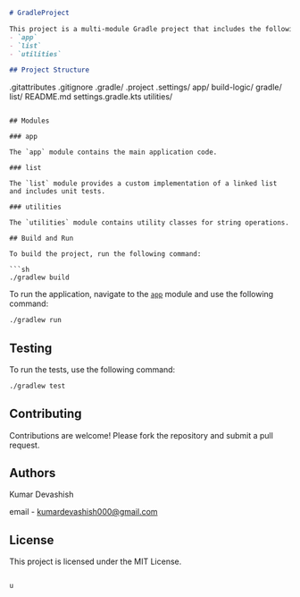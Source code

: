 ```markdown
# GradleProject

This project is a multi-module Gradle project that includes the following modules:
- `app`
- `list`
- `utilities`

## Project Structure

```
.gitattributes
.gitignore
.gradle/
.project
.settings/
app/
build-logic/
gradle/
list/
README.md
settings.gradle.kts
utilities/
```

## Modules

### app

The `app` module contains the main application code.

### list

The `list` module provides a custom implementation of a linked list and includes unit tests.

### utilities

The `utilities` module contains utility classes for string operations.

## Build and Run

To build the project, run the following command:

```sh
./gradlew build
```

To run the application, navigate to the [`app`](command:_github.copilot.openRelativePath?%5B%7B%22scheme%22%3A%22file%22%2C%22authority%22%3A%22%22%2C%22path%22%3A%22%2Fhome%2Fkumar%2FDesktop%2FGradleProject%2Fapp%22%2C%22query%22%3A%22%22%2C%22fragment%22%3A%22%22%7D%5D "/home/kumar/Desktop/GradleProject/app") module and use the following command:

```sh
./gradlew run
```

## Testing

To run the tests, use the following command:

```sh
./gradlew test
```

## Contributing

Contributions are welcome! Please fork the repository and submit a pull request.

## Authors

Kumar Devashish

email - kumardevashish000@gmail.com

## License

This project is licensed under the MIT License.
```

u